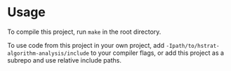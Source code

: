# Usage

To compile this project, run `make` in the root directory.

To use code from this project in your own project, add `-Ipath/to/hstrat-algorithm-analysis/include`
to your compiler flags, or add this project as a subrepo and use relative include paths.
